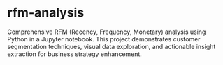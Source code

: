 # rfm-analysis
Comprehensive RFM (Recency, Frequency, Monetary) analysis using Python in a Jupyter notebook. This project demonstrates customer segmentation techniques, visual data exploration, and actionable insight extraction for business strategy enhancement.

